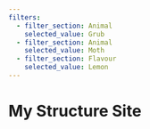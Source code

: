 ```yaml
---
filters:
  - filter_section: Animal
    selected_value: Grub
  - filter_section: Animal
    selected_value: Moth
  - filter_section: Flavour
    selected_value: Lemon
---
```

# My Structure Site